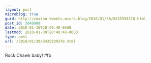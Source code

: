 ```yaml
---
layout: post
microblog: true
guid: http://vmstan-tweets.micro.blog/2010/01/30/8435939370.html
post_id: 3049009
date: 2010-01-30T20:49:40-0600
lastmod: 2010-01-30T20:49:40-0600
type: post
url: /2010/01/30/8435939370.html
---
```

Rock Chawk baby! #fb
